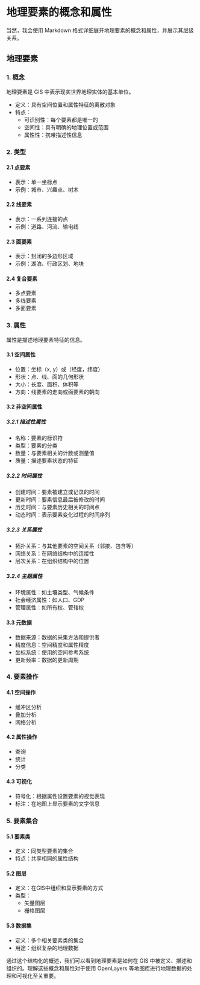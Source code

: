 
# 地理要素的概念和属性

当然，我会使用 Markdown 格式详细展开地理要素的概念和属性，并展示其层级关系。

## 地理要素

### 1. 概念

地理要素是 GIS 中表示现实世界地理实体的基本单位。

- 定义：具有空间位置和属性特征的离散对象
- 特点：
  - 可识别性：每个要素都是唯一的
  - 空间性：具有明确的地理位置或范围
  - 属性性：携带描述性信息

### 2. 类型

#### 2.1 点要素
- 表示：单一坐标点
- 示例：城市、兴趣点、树木

#### 2.2 线要素
- 表示：一系列连接的点
- 示例：道路、河流、输电线

#### 2.3 面要素
- 表示：封闭的多边形区域
- 示例：湖泊、行政区划、地块

#### 2.4 复合要素
- 多点要素
- 多线要素
- 多面要素

### 3. 属性

属性是描述地理要素特征的信息。

#### 3.1 空间属性
- 位置：坐标（x, y）或（经度，纬度）
- 形状：点、线、面的几何形状
- 大小：长度、面积、体积等
- 方向：线要素的走向或面要素的朝向

#### 3.2 非空间属性

##### 3.2.1 描述性属性
- 名称：要素的标识符
- 类型：要素的分类
- 数量：与要素相关的计数或测量值
- 质量：描述要素状态的特征

##### 3.2.2 时间属性
- 创建时间：要素被建立或记录的时间
- 更新时间：要素信息最后被修改的时间
- 历史时间：与要素历史相关的时间点
- 动态时间：表示要素变化过程的时间序列

##### 3.2.3 关系属性
- 拓扑关系：与其他要素的空间关系（邻接、包含等）
- 网络关系：在网络结构中的连接性
- 层次关系：在组织结构中的位置

##### 3.2.4 主题属性
- 环境属性：如土壤类型、气候条件
- 社会经济属性：如人口、GDP
- 管理属性：如所有权、管辖权

#### 3.3 元数据

- 数据来源：数据的采集方法和提供者
- 精度信息：空间精度和属性精度
- 坐标系统：使用的空间参考系统
- 更新频率：数据的更新周期

### 4. 要素操作

#### 4.1 空间操作

- 缓冲区分析
- 叠加分析
- 网络分析

#### 4.2 属性操作

- 查询
- 统计
- 分类

#### 4.3 可视化

- 符号化：根据属性设置要素的视觉表现
- 标注：在地图上显示要素的文字信息

### 5. 要素集合

#### 5.1 要素类

- 定义：同类型要素的集合
- 特点：共享相同的属性结构

#### 5.2 图层
- 定义：在GIS中组织和显示要素的方式
- 类型：
  - 矢量图层
  - 栅格图层

#### 5.3 数据集
- 定义：多个相关要素类的集合
- 用途：组织复杂的地理数据

通过这个结构化的概述，我们可以看到地理要素是如何在 GIS 中被定义、描述和组织的。理解这些概念和属性对于使用 OpenLayers 等地图库进行地理数据的处理和可视化至关重要。